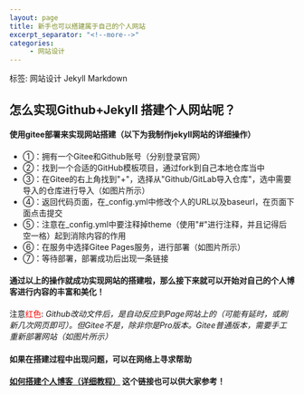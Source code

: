 ```yaml
---
layout: page
title: 新手也可以搭建属于自己的个人网站
excerpt_separator: "<!--more-->"
categories:
     - 网站设计
---
```

标签: 网站设计 Jekyll Markdown
<!--more-->

## 怎么实现Github+Jekyll 搭建个人网站呢？

#### 使用gitee部署来实现网站搭建（以下为我制作jekyll网站的详细操作）
* ①：拥有一个Gitee和Github账号（分别登录官网）
* ②：找到一个合适的GitHub模板项目，通过fork到自己本地仓库当中
* ③：在Gitee的右上角找到"+"，选择从"Github/GitLab导入仓库"，选中需要导入的仓库进行导入（如图片所示）
* ④：返回代码页面，在_config.yml中修改个人的URL以及baseurl，在页面下面点击提交
* ⑤：注意在_config.yml中要注释掉theme（使用"#"进行注释，并且记得后空一格）起到消除内容的作用
* ⑥：在服务中选择Gitee Pages服务，进行部署（如图片所示）
* ⑦：等待部署，部署成功后出现一条链接

#### 通过以上的操作就成功实现网站的搭建啦，那么接下来就可以开始对自己的个人博客进行内容的丰富和美化！
注意<font color=#FF000 >红色</font>: _Github改动文件后，是自动反应到Page网站上的（可能有延时，或刷新几次网页即可）。但Gitee不是，除非你是Pro版本。Gitee普通版本，需要手工重新部署网站（如图片所示）_
#### 如果在搭建过程中出现问题，可以在网络上寻求帮助
#### [<font>如何搭建个人博客（详细教程）</font>](https://zhuanlan.zhihu.com/p/111832962) 这个链接也可以供大家参考！